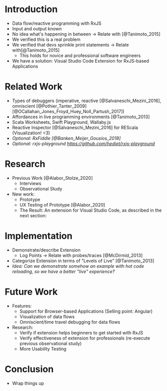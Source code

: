 # Introduction

- Data flow/reactive programming with RxJS
- Input and output known
- No idea what's happening in between -> Relate with [@Tanimoto_2015]
- We verified this is a real problem
- We verified that devs sprinkle print statements -> Relate with[@Tanimoto_2015]
	- This holds for novice and professional software engineers
- We have a solution: Visual Studio Code Extension for RxJS-based Applications

# Related Work

- Types of debuggers (imperative, reactive [@Salvaneschi_Mezini_2016], omniscient [@Pothier_Tanter_2009] [@OCallahan_Jones_Froyd_Huey_Noll_Partush_2017])
- Affordances in live programming environments [@Tanimoto_2013]
- Scala Worksheets, Swift Playground, Wallaby.js
- Reactive Inspector [@Salvaneschi_Mezini_2016] for REScala (Visualization! <3)
- *Optional: RxFiddle [@Banken_Meijer_Gousios_2018]*
- *Optional: rxjs-playground https://github.com/hediet/rxjs-playground*

# Research

- Previous Work [@Alabor_Stolze_2020]
  - Interviews
  - Observational Study
- New work:
	- Prototype
	- UX Testing of Prototype [@Alabor_2020]
	- The Result: An extension for Visual Studio Code, as described in the next section:

# Implementation

- Demonstrate/describe Extension
  - Log Points -> Relate with probes/traces [@McDirmid_2013]
- Categorize Extension in terms of "Levels of Live" [@Tanimoto_2013]
- *Idea: Can we demonstrate somehow an example with hot code reloading, so we have a better "live" experience?*

# Future Work

- Features:
	- Support for Browser-based Applications (Selling point: Angular)
	- Visualization of data flows
	- Omniscient/time travel debugging for data flows
- Research:
  - Verify if extension helps beginners to get started with RxJS
  - Verify effectiveness of extension for professionals (re-execute previous observational study)
  - More Usability Testing

# Conclusion

- Wrap things up

